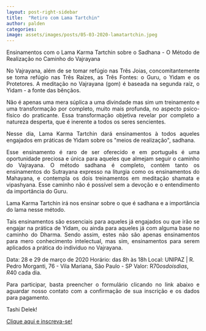 ```yaml
---
layout: post-right-sidebar
title:  "Retiro com Lama Tartchin"
author: palden
categories: 
image: assets/images/posts/05-03-2020-lamatartchin.jpeg
---
```


<p align="justify">Ensinamentos com o Lama Karma Tartchin sobre o Sadhana - O Método de Realização no Caminho do Vajrayana </p>

<p align="justify">No Vajrayana, além de se tomar refúgio nas Três Joias, concomitantemente se toma refúgio nas Três Raízes, as Três Fontes: o Guru, o Yidam e os Protetores. A meditação no Vajrayana (gom) é baseada na segunda raíz, o Yidam - a fonte das bênçãos. </p>

<p align="justify">Não é apenas uma mera súplica a uma divindade mas sim um treinamento e uma transformação por completo, muito mais profunda, no aspecto psico-físico do praticante. Essa transformação objetiva revelar por completo a natureza desperta, que é inerente a todos os seres sencientes.</p>

<p align="justify">Nesse dia, Lama Karma Tartchin dará ensinamentos à todos aqueles engajados em práticas de Yidam sobre os "meios de realização", sadhana.</p>

<p align="justify">Esse ensinamento é raro de ser oferecido e em português é uma oportunidade preciosa e única para aqueles que almejam seguir o caminho do Vajrayana. O método sadhana é completo, contém tanto os ensinamentos do Sutrayana expresso na liturgia como os ensinamentos do Mahayana, e contempla os dois treinamentos em meditação shamata e vipashyana. Esse caminho não é possível sem a devoção e o entendimento da importância do Guru. </p>

<p align="justify">Lama Karma Tartchin irá nos ensinar sobre o que é sadhana e a importância do lama nesse método.</p>

<p align="justify">Tais ensinamentos são essenciais para aqueles já engajados ou que irão se engajar na prática de Yidam, ou ainda para aqueles já com alguma base no caminho do Dharma. Sendo assim, estes não são apenas ensinamentos para mero conhecimento intelectual, mas sim, ensinamentos para serem aplicados a prática do individuo no Vajrayana.</p>

Data: 28 e 29 de março de 2020
Horário: das 8h às 18h
Local: UNIPAZ | R. Pedro Morganti, 76 - Vila Mariana, São Paulo - SP
Valor: R$70 os dois dias, R$40 cada dia.

<p align="justify">Para participar, basta preencher o formulário clicando no link abaixo e aguardar nosso contato com a confirmação de sua inscrição e os dados para pagamento. </p>

Tashi Delek!

<a href="https://forms.gle/oF8WJf2AfKvQLU9u6">Clique aqui e inscreva-se! </a>
